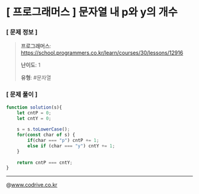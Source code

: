 # [ 프로그래머스 ] 문자열 내 p와 y의 개수

### [ 문제 정보 ]
> **프로그래머스**: https://school.programmers.co.kr/learn/courses/30/lessons/12916
> 
> **난이도**: 1
>
> **유형**: #문자열


### [ 문제 풀이 ]
```JavaScript
function solution(s){
    let cntP = 0;
    let cntY = 0;
    
    s = s.toLowerCase();
    for(const char of s) {
        if(char === "p") cntP += 1;
        else if (char === "y") cntY += 1;
    }
    
    return cntP === cntY;
}
```


---
@www.codrive.co.kr